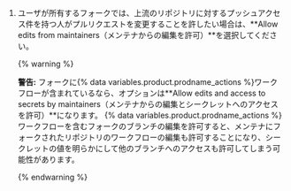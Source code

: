 1. ユーザが所有するフォークでは、上流のリポジトリに対するプッシュアクセス件を持つ人がプルリクエストを変更することを許したい場合は、**Allow edits from maintainers（メンテナからの編集を許可）**を選択してください。

    {% warning %}

    **警告:** フォークに{% data variables.product.prodname_actions %}ワークフローが含まれているなら、オプションは**Allow edits and access to secrets by maintainers（メンテナからの編集とシークレットへのアクセスを許可）**になります。 {% data variables.product.prodname_actions %}ワークフローを含むフォークのブランチの編集を許可すると、メンテナにフォークされたリポジトリのワークフローの編集も許可することになり、シークレットの値を明らかにして他のブランチへのアクセスも許可してしまう可能性があります。

    {% endwarning %}
